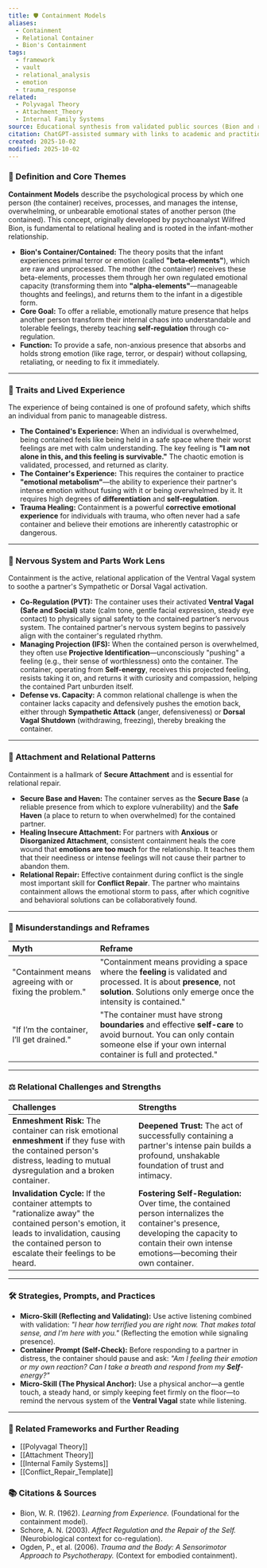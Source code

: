 ```yaml
---
title: 🛡️ Containment Models
aliases:
  - Containment
  - Relational Container
  - Bion's Containment
tags:
  - framework
  - vault
  - relational_analysis
  - emotion
  - trauma_response
related:
  - Polyvagal Theory
  - Attachment_Theory
  - Internal Family Systems
source: Educational synthesis from validated public sources (Bion and relational theory)
citation: ChatGPT-assisted summary with links to academic and practitioner materials
created: 2025-10-02
modified: 2025-10-02
---
```


<!-- @format -->

### 🧩 Definition and Core Themes

**Containment Models** describe the psychological process by which one person (the
container) receives, processes, and manages the intense, overwhelming, or unbearable
emotional states of another person (the contained). This concept, originally developed
by psychoanalyst Wilfred Bion, is fundamental to relational healing and is rooted in the
infant-mother relationship.

- **Bion's Container/Contained:** The theory posits that the infant experiences primal
  terror or emotion (called **"beta-elements"**), which are raw and unprocessed. The
  mother (the container) receives these beta-elements, processes them through her own
  regulated emotional capacity (transforming them into **"alpha-elements"**—manageable
  thoughts and feelings), and returns them to the infant in a digestible form.
- **Core Goal:** To offer a reliable, emotionally mature presence that helps another
  person transform their internal chaos into understandable and tolerable feelings,
  thereby teaching **self-regulation** through co-regulation.
- **Function:** To provide a safe, non-anxious presence that absorbs and holds strong
  emotion (like rage, terror, or despair) without collapsing, retaliating, or needing to
  fix it immediately.

---

### 🌿 Traits and Lived Experience

The experience of being contained is one of profound safety, which shifts an individual
from panic to manageable distress.

- **The Contained's Experience:** When an individual is overwhelmed, being contained
  feels like being held in a safe space where their worst feelings are met with calm
  understanding. The key feeling is **"I am not alone in this, and this feeling is
  survivable."** The chaotic emotion is validated, processed, and returned as clarity.
- **The Container's Experience:** This requires the container to practice **"emotional
  metabolism"**—the ability to experience their partner's intense emotion without fusing
  with it or being overwhelmed by it. It requires high degrees of **differentiation**
  and **self-regulation**.
- **Trauma Healing:** Containment is a powerful **corrective emotional experience** for
  individuals with trauma, who often never had a safe container and believe their
  emotions are inherently catastrophic or dangerous.

---

### 🧠 Nervous System and Parts Work Lens

Containment is the active, relational application of the Ventral Vagal system to soothe
a partner's Sympathetic or Dorsal Vagal activation.

- **Co-Regulation (PVT):** The container uses their activated **Ventral Vagal (Safe and
  Social)** state (calm tone, gentle facial expression, steady eye contact) to
  physically signal safety to the contained partner’s nervous system. The contained
  partner's nervous system begins to passively align with the container's regulated
  rhythm.
- **Managing Projection (IFS):** When the contained person is overwhelmed, they often
  use **Projective Identification**—unconsciously "pushing" a feeling (e.g., their sense
  of worthlessness) onto the container. The container, operating from **Self-energy**,
  receives this projected feeling, resists taking it on, and returns it with curiosity
  and compassion, helping the contained Part unburden itself.
- **Defense vs. Capacity:** A common relational challenge is when the container lacks
  capacity and defensively pushes the emotion back, either through **Sympathetic
  Attack** (anger, defensiveness) or **Dorsal Vagal Shutdown** (withdrawing, freezing),
  thereby breaking the container.

---

### 💞 Attachment and Relational Patterns

Containment is a hallmark of **Secure Attachment** and is essential for relational
repair.

- **Secure Base and Haven:** The container serves as the **Secure Base** (a reliable
  presence from which to explore vulnerability) and the **Safe Haven** (a place to
  return to when overwhelmed) for the contained partner.
- **Healing Insecure Attachment:** For partners with **Anxious** or **Disorganized
  Attachment**, consistent containment heals the core wound that **emotions are too
  much** for the relationship. It teaches them that their neediness or intense feelings
  will not cause their partner to abandon them.
- **Relational Repair:** Effective containment during conflict is the single most
  important skill for **Conflict Repair**. The partner who maintains containment allows
  the emotional storm to pass, after which cognitive and behavioral solutions can be
  collaboratively found.

---

### 🔄 Misunderstandings and Reframes

| Myth                                                     | Reframe                                                                                                                                                                                    |
| :------------------------------------------------------- | :----------------------------------------------------------------------------------------------------------------------------------------------------------------------------------------- |
| "Containment means agreeing with or fixing the problem." | "Containment means providing a space where the **feeling** is validated and processed. It is about **presence**, not **solution**. Solutions only emerge once the intensity is contained." |
| "If I’m the container, I’ll get drained."                | "The container must have strong **boundaries** and effective **self-care** to avoid burnout. You can only contain someone else if your own internal container is full and protected."      |

---

### ⚖️ Relational Challenges and Strengths

| Challenges                                                                                                                                                                                             | Strengths                                                                                                                                                                                         |
| :----------------------------------------------------------------------------------------------------------------------------------------------------------------------------------------------------- | :------------------------------------------------------------------------------------------------------------------------------------------------------------------------------------------------ |
| **Enmeshment Risk:** The container can risk emotional **enmeshment** if they fuse with the contained person's distress, leading to mutual dysregulation and a broken container.                        | **Deepened Trust:** The act of successfully containing a partner's intense pain builds a profound, unshakable foundation of trust and intimacy.                                                   |
| **Invalidation Cycle:** If the container attempts to "rationalize away" the contained person's emotion, it leads to invalidation, causing the contained person to escalate their feelings to be heard. | **Fostering Self-Regulation:** Over time, the contained person internalizes the container's presence, developing the capacity to contain their own intense emotions—becoming their own container. |

---

### 🛠️ Strategies, Prompts, and Practices

- **Micro-Skill (Reflecting and Validating):** Use active listening combined with
  validation: _"I hear how terrified you are right now. That makes total sense, and I’m
  here with you."_ (Reflecting the emotion while signaling presence).
- **Container Prompt (Self-Check):** Before responding to a partner in distress, the
  container should pause and ask: _"Am I feeling their emotion or my own reaction? Can I
  take a breath and respond from my **Self**-energy?"_
- **Micro-Skill (The Physical Anchor):** Use a physical anchor—a gentle touch, a steady
  hand, or simply keeping feet firmly on the floor—to remind the nervous system of the
  **Ventral Vagal** state while listening.

---

### 🔗 Related Frameworks and Further Reading

- [[Polyvagal Theory]]
- [[Attachment Theory]]
- [[Internal Family Systems]]
- [[Conflict_Repair_Template]]

### 📚 Citations & Sources

- Bion, W. R. (1962). _Learning from Experience._ (Foundational for the containment
  model).
- Schore, A. N. (2003). _Affect Regulation and the Repair of the Self._ (Neurobiological
  context for co-regulation).
- Ogden, P., et al. (2006). _Trauma and the Body: A Sensorimotor Approach to
  Psychotherapy._ (Context for embodied containment).
